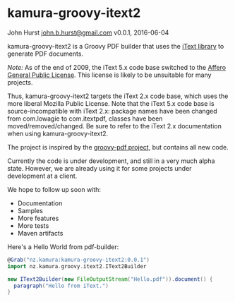 # kamura-groovy-itext2

John Hurst <john.b.hurst@gmail.com>
v0.0.1, 2016-06-04

kamura-groovy-itext2 is a Groovy PDF builder that uses the [iText library](http://itextpdf.com) to generate PDF documents.

*Note:* As of the end of 2009, the iText 5.x code base switched to the [Affero General Public License](http://itextpdf.com/terms-of-use/index.php).
This license is likely to be unsuitable for many projects.

Thus, kamura-groovy-itext2 targets the iText 2.x code base, which uses the more liberal Mozilla Public License.
Note that the iText 5.x code base is source-incompatible with iText 2.x: package names have been changed from com.lowagie to com.itextpdf, classes have been moved/removed/changed.
Be sure to refer to the iText 2.x documentation when using kamura-groovy-itext2.

The project is inspired by the [groovy-pdf project](http://code.google.com/p/groovy-pdf), but contains all new code.

Currently the code is under development, and still in a very much alpha state.
However, we are already using it for some projects under development at a client.

We hope to follow up soon with:

* Documentation
* Samples
* More features
* More tests
* Maven artifacts

Here's a Hello World from pdf-builder:

``` groovy
@Grab("nz.kamura:kamura-groovy-itext2:0.0.1")
import nz.kamura.groovy.itext2.IText2Builder

new IText2Builder(new FileOutputStream("Hello.pdf")).document() {
  paragraph("Hello from iText.")
}
```
